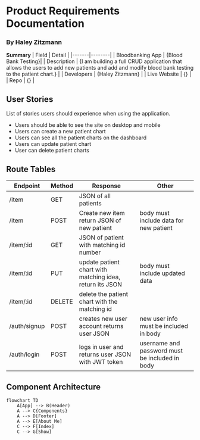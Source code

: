 # Product Requirements Documentation
### By Haley Zitzmann

**Summary**
| Field | Detail |
|-------|--------|
| Bloodbanking App | {Blood Bank Testing}|
| Description | {I am building a full CRUD application that allows the users to add new patients and add and modify blood bank testing to the patient chart.} |
| Developers | {Haley Zitzmann} |
| Live Website | {} |
| Repo | {} |

## User Stories

List of stories users should experience when using the application.

- Users should be able to see the site on desktop and mobile
- Users can create a new patient chart
- Users can see all the patient charts on the dashboard
- Users can update patient chart
- User can delete patient charts

## Route Tables

| Endpoint | Method | Response | Other |
| -------- | ------ | -------- | ----- |
| /item | GET | JSON of all patients | |
| /item | POST | Create new item return JSON of new patient | body must include data for new patient |
| /item/:id | GET | JSON of patient with matching id number | |
| /item/:id | PUT | update patient chart with matching idea, return its JSON | body must include updated data |
| /item/:id | DELETE | delete the patient chart with the matching id | |
| /auth/signup | POST | creates new user account returns user JSON | new user info must be included in body |
| /auth/login | POST | logs in user and returns user JSON with JWT token | username and password must be included in body |

## Component Architecture

```mermaid
flowchart TD
    A[App] --> B(Header)
    A --> C{Components}
    A --> D[Footer]
    A --> E[About Me]
    C --> F[Index]
    C --> G[Show]
```